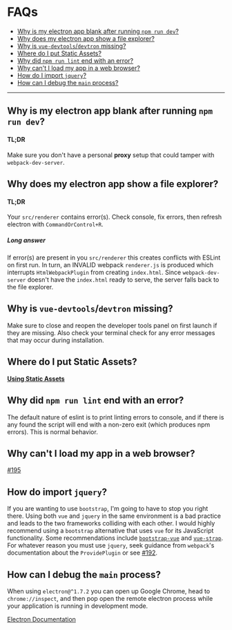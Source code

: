 # FAQs

* [Why is my electron app blank after running `npm run dev`?](#why-is-my-electron-app-blank-after-running-npm-run-dev)
* [Why does my electron app show a file explorer?](#why-does-my-electron-app-show-a-file-explorer)
* [Why is `vue-devtools`/`devtron` missing?](#why-is-vue-devtoolsdevtron-missing)
* [Where do I put Static Assets?](#where-do-i-put-static-assets)
* [Why did `npm run lint` end with an error?](#why-did-npm-run-lint-end-with-an-error)
* [Why can't I load my app in a web browser?](#why-cant-i-load-my-app-in-a-web-browser)
* [How do I import `jquery`?](#how-do-import-jquery)
* [How can I debug the `main` process?](#how-can-i-debug-the-main-process)

---

## Why is my electron app blank after running `npm run dev`?

#### TL;DR

Make sure you don't have a personal **proxy** setup that could tamper with `webpack-dev-server`.

## Why does my electron app show a file explorer?

#### TL;DR

Your `src/renderer` contains error\(s\). Check console, fix errors, then refresh electron with `CommandOrControl+R`.

##### Long answer

If error\(s\) are present in you `src/renderer` this creates conflicts with ESLint on first run. In turn, an INVALID webpack `renderer.js` is produced which interrupts `HtmlWebpackPlugin` from creating `index.html`. Since `webpack-dev-server` doesn't have the `index.html` ready to serve, the server falls back to the file explorer.

## Why is `vue-devtools`/`devtron` missing?

Make sure to close and reopen the developer tools panel on first launch if they are missing. Also check your terminal check for any error messages that may occur during installation.

## Where do I put Static Assets?

[**Using Static Assets**](using-static-assets.md)

## Why did `npm run lint` end with an error?

The default nature of eslint is to print linting errors to console, and if there is any found the script will end with a non-zero exit \(which produces npm errors\). This is normal behavior.

## Why can't I load my app in a web browser?

[\#195](https://github.com/SimulatedGREG/electron-vue/issues/195)

## How do import `jquery`?

If you are wanting to use `bootstrap`, I'm going to have to stop you right there. Using both `vue` and `jquery` in the same environment is a bad practice and leads to the two frameworks colliding with each other. I would highly recommend using a `bootstrap` alternative that uses `vue` for its JavaScript functionality. Some recommendations include [`bootstrap-vue`](https://github.com/bootstrap-vue/bootstrap-vue) and [`vue-strap`](https://github.com/yuche/vue-strap). For whatever reason you must use `jquery`, seek guidance from `webpack`'s documentation about the `ProvidePlugin` or see [\#192](https://github.com/SimulatedGREG/electron-vue/issues/192).

## How can I debug the `main` process?

When using `electron@^1.7.2` you can open up Google Chrome, head to `chrome://inspect`, and then pop open the remote electron process while your application is running in development mode.

[Electron Documentation](https://github.com/electron/electron/blob/master/docs/tutorial/debugging-main-process.md)

